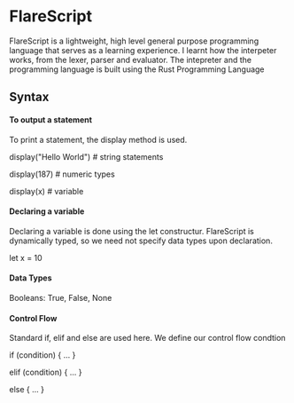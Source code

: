 # FlareScript

FlareScript is a lightweight, high level general purpose programming language that serves as a learning experience. I learnt how the interpeter 
works, from the lexer, parser and evaluator.
The intepreter and the programming language is built using the Rust Programming Language

## Syntax

#### To output a statement
To print a statement, the display method is used.

display("Hello World") # string statements

display(187) # numeric types

display(x) # variable

#### Declaring a variable

Declaring a variable is done using the let constructur. FlareScript is dynamically typed, so we need not specify data types upon declaration.

let x = 10

#### Data Types

Booleans: True, False, None

#### Control Flow

Standard if, elif and else are used here.
We define our control flow condtion 

if (condition) {
...
}

elif (condition) {
...
}

else {
...
}




